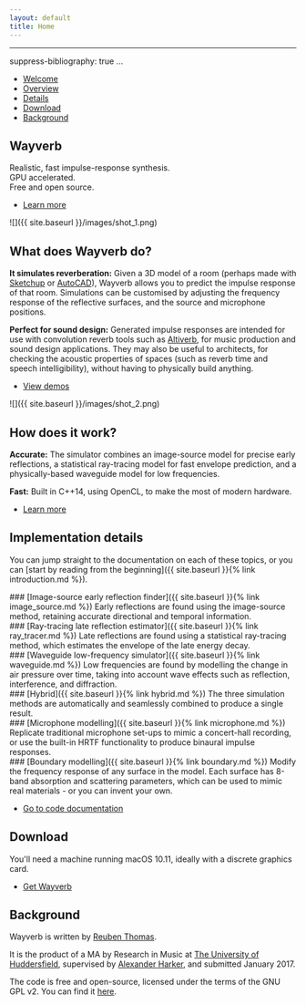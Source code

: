 ```yaml
---
layout: default
title: Home
---
```


---
suppress-bibliography: true
...

<section id="sidebar">
<div class="inner">
<nav>
<ul>
<li><a href="#intro">Welcome</a></li>
<li><a href="#one">Overview</a></li>
<li><a href="#two">Details</a></li>
<li><a href="#three">Download</a></li>
<li><a href="#four">Background</a></li>
</ul>
</nav>
</div>
</section>

<div id="wrapper">

<section id="intro" class="wrapper style1 fullscreen fade-up">
<div class="inner">

# Wayverb

Realistic, fast impulse-response synthesis.
<br>
GPU accelerated.
<br>
Free and open source.

<ul class="actions">
<li><a href="#one" class="button scrolly">Learn more</a></li>
</ul>

</div>
</section>

<section id="one" class="wrapper style2 spotlights">

<section>
<div class="image">
![]({{ site.baseurl }}/images/shot_1.png)
</div>
<div class="content">
<div class="inner">

## What does Wayverb do?

**It simulates reverberation:** Given a 3D model of a room (perhaps made with
[Sketchup](https://www.sketchup.com)
or [AutoCAD](http://www.autodesk.com/products/autocad)), Wayverb allows you to
predict the impulse response of that room.
Simulations can be customised by adjusting the frequency response of the
reflective surfaces, and the source and microphone positions.

**Perfect for sound design:** Generated impulse responses are intended for
use with convolution reverb tools such as
[Altiverb](https://www.audioease.com/altiverb), for music production and
sound design applications.
They may also be useful to architects, for checking the acoustic properties of
spaces (such as reverb time and speech intelligibility), without having to
physically build anything.

<ul class="actions">
<li><a href="{{ site.baseurl }}{% link demos.md %}" class="button">View demos</a></li>
</ul>
</div>
</div>
</section>

<section>
<div class="image">
![]({{ site.baseurl }}/images/shot_2.png)
</div>
<div class="content">
<div class="inner">

## How does it work?

**Accurate:** The simulator combines an image-source model for precise early
reflections, a statistical ray-tracing model for fast envelope prediction, and a
physically-based waveguide model for low frequencies.

**Fast:** Built in C++14, using OpenCL, to make the most of modern hardware.

<ul class="actions">
<li><a href="#two" class="button scrolly">Learn more</a></li>
</ul>
</div>
</div>
</section>

</section>

<section id="two" class="wrapper style3 fade-up">

<div class="inner">

## Implementation details

You can jump straight to the documentation on each of these topics, or you can
[start by reading from the beginning]({{ site.baseurl }}{% link introduction.md %}).

<div class="features">
<section>
### [Image-source early reflection finder]({{ site.baseurl }}{% link image_source.md %})
Early reflections are found using the image-source method, retaining accurate
directional and temporal information.
</section>

<section>
### [Ray-tracing late reflection estimator]({{ site.baseurl }}{% link ray_tracer.md %})
Late reflections are found using a statistical ray-tracing method, which
estimates the envelope of the late energy decay.
</section>

<section>
### [Waveguide low-frequency simulator]({{ site.baseurl }}{% link waveguide.md %})
Low frequencies are found by modelling the change in air pressure over time,
taking into account wave effects such as reflection, interference, and
diffraction.
</section>

<section>
### [Hybrid]({{ site.baseurl }}{% link hybrid.md %})
The three simulation methods are automatically and seamlessly combined to
produce a single result.
</section>

<section>
### [Microphone modelling]({{ site.baseurl }}{% link microphone.md %})
Replicate traditional microphone set-ups to mimic a concert-hall recording,
or use the built-in HRTF functionality to produce binaural impulse responses.
</section>

<section>
### [Boundary modelling]({{ site.baseurl }}{% link boundary.md %})
Modify the frequency response of any surface in the model.
Each surface has 8-band absorption and scattering parameters, which can be used
to mimic real materials - or you can invent your own.
</section>
</div>

<ul class="actions">
<li><a href="{{ site.baseurl }}/doxygen/html/index.html" class="button">Go to code documentation</a></li>
</ul>

</div>
</section>

<section id="three" class="wrapper style1 fade-up">
<div class="inner">

## Download

You'll need a machine running macOS 10.11, ideally with a discrete graphics card.

<ul class="actions">
<li><a href="https://github.com/reuk/wayverb/releases" class="button">Get Wayverb</a></li>
</ul>

</div>
</section>

<section id="four" class = "wrapper style2 fade-up">
<div class="inner">

## Background

Wayverb is written by [Reuben Thomas](https://github.com/reuk).

It is the product of a MA by Research in Music at [The University of Huddersfield](https://www.hud.ac.uk/),
supervised by [Alexander Harker](http://www.alexanderjharker.co.uk/), and
submitted January 2017.

The code is free and open-source, licensed under the terms of the GNU GPL v2.
You can find it [here](https://github.com/reuk/wayverb).

</div>
</section>

</div>
